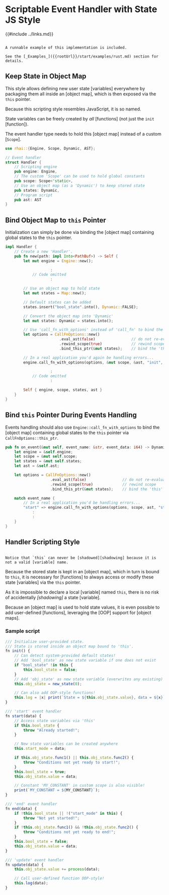Scriptable Event Handler with State<br/>JS Style
================================================

{{#include ../links.md}}


```admonish example

A runnable example of this implementation is included.

See the [_Examples_]({{rootUrl}}/start/examples/rust.md) section for details.
```


Keep State in Object Map
------------------------

This style allows defining new user state [variables] everywhere by packaging them all inside an
[object map], which is then exposed via the `this` pointer.

Because this scripting style resembles JavaScript, it is so named.

State variables can be freely created by _all_ [functions] (not just the `init` [function]).

The event handler type needs to hold this [object map] instead of a custom [`Scope`].

```rust
use rhai::{Engine, Scope, Dynamic, AST};

// Event handler
struct Handler {
    // Scripting engine
    pub engine: Engine,
    // The custom 'Scope' can be used to hold global constants
    pub scope: Scope<'static>,
    // Use an object map (as a 'Dynamic') to keep stored state
    pub states: Dynamic,
    // Program script
    pub ast: AST
}
```


Bind Object Map to `this` Pointer
---------------------------------

Initialization can simply be done via binding the [object map] containing global states to the
`this` pointer.

```rust
impl Handler {
    // Create a new 'Handler'.
    pub fn new(path: impl Into<PathBuf>) -> Self {
        let mut engine = Engine::new();

                    :
            // Code omitted
                    :

        // Use an object map to hold state
        let mut states = Map::new();

        // Default states can be added
        states.insert("bool_state".into(), Dynamic::FALSE);

        // Convert the object map into 'Dynamic'
        let mut states: Dynamic = states.into();

        // Use 'call_fn_with_options' instead of 'call_fn' to bind the 'this' pointer
        let options = CallFnOptions::new()
                        .eval_ast(false)                // do not re-evaluate the AST
                        .rewind_scope(true)             // rewind scope
                        .bind_this_ptr(&mut states);    // bind the 'this' pointer

        // In a real application you'd again be handling errors...
        engine.call_fn_with_options(options, &mut scope, &ast, "init", ()).unwrap();

                    :
            // Code omitted
                    :

        Self { engine, scope, states, ast }
    }
}
```


Bind `this` Pointer During Events Handling
------------------------------------------

Events handling should also use `Engine::call_fn_with_options` to bind the [object map] containing
global states to the `this` pointer via `CallFnOptions::this_ptr`.

```rust
pub fn on_event(&mut self, event_name: &str, event_data: i64) -> Dynamic {
    let engine = &self.engine;
    let scope = &mut self.scope;
    let states = &mut self.states;
    let ast = &self.ast;

    let options = CallFnOptions::new()
                    .eval_ast(false)                // do not re-evaluate the AST
                    .rewind_scope(true)             // rewind scope
                    .bind_this_ptr(&mut states);    // bind the 'this' pointer

    match event_name {
        // In a real application you'd be handling errors...
        "start" => engine.call_fn_with_options(options, scope, ast, "start", (event_data,)).unwrap(),
            :
            :
    }
}
```


Handler Scripting Style
-----------------------

```admonish note.side "No shadowing"

Notice that `this` can never be [shadowed][shadowing] because it is not a valid [variable] name.
```

Because the stored state is kept in an [object map], which in turn is bound to `this`, it is
necessary for [functions] to always access or modify these state [variables] via the `this` pointer.

As it is impossible to declare a local [variable] named `this`, there is no risk of accidentally
_[shadowing]_ a state [variable].

Because an [object map] is used to hold state values, it is even possible to add user-defined
[functions], leveraging the [OOP] support for [object maps].

### Sample script

```js
/// Initialize user-provided state.
/// State is stored inside an object map bound to 'this'.
fn init() {
    // Can detect system-provided default states!
    // Add 'bool_state' as new state variable if one does not exist
    if "bool_state" !in this {
        this.bool_state = false;
    }
    // Add 'obj_state' as new state variable (overwrites any existing)
    this.obj_state = new_state(0);

    // Can also add OOP-style functions!
    this.log = |x| print(`State = ${this.obj_state.value}, data = ${x}`);
}

/// 'start' event handler
fn start(data) {
    // Access state variables via 'this'
    if this.bool_state {
        throw "Already started!";
    }

    // New state variables can be created anywhere
    this.start_mode = data;

    if this.obj_state.func1() || this.obj_state.func2() {
        throw "Conditions not yet ready to start!";
    }
    this.bool_state = true;
    this.obj_state.value = data;

    // Constant 'MY_CONSTANT' in custom scope is also visible!
    print(`MY_CONSTANT = ${MY_CONSTANT}`);
}

/// 'end' event handler
fn end(data) {
    if !this.bool_state || !("start_mode" in this) {
        throw "Not yet started!";
    }
    if !this.obj_state.func1() && !this.obj_state.func2() {
        throw "Conditions not yet ready to end!";
    }
    this.bool_state = false;
    this.obj_state.value = data;
}

/// 'update' event handler
fn update(data) {
    this.obj_state.value += process(data);

    // Call user-defined function OOP-style!
    this.log(data);
}
```
